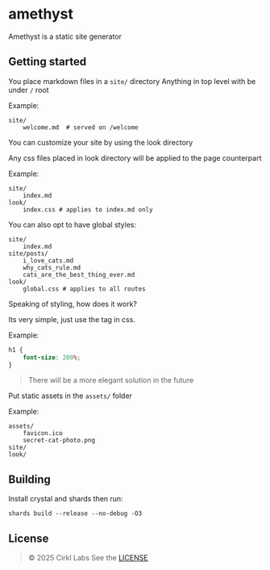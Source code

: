 # amethyst

Amethyst is a static site generator

## Getting started

You place markdown files in a `site/` directory Anything in top level with be
under `/` root

Example:

```shell
site/
    welcome.md  # served on /welcome
```

You can customize your site by using the look directory

Any css files placed in look directory will be applied to the page counterpart

Example:

```shell
site/
    index.md
look/
    index.css # applies to index.md only
```

You can also opt to have global styles:

```shell
site/
    index.md
site/posts/
    i_love_cats.md
    why_cats_rule.md
    cats_are_the_best_thing_ever.md
look/
    global.css # applies to all routes
```

Speaking of styling, how does it work?

Its very simple, just use the tag in css.

Example:

```css
h1 {
    font-size: 200%;
}
```

> There will be a more elegant solution in the future

Put static assets in the `assets/` folder

Example:

```shell
assets/
    favicon.ico
    secret-cat-photo.png
site/
look/
```

## Building

Install crystal and shards then run:

```shell
shards build --release --no-debug -O3
````

## License

> © 2025 Cirkl Labs See the [LICENSE](LICENSE)
